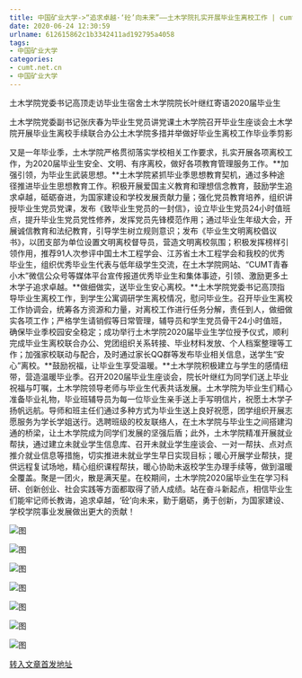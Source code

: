```yaml
---
title: 中国矿业大学->“追求卓越·‘砼’向未来”——土木学院扎实开展毕业生离校工作 | cumt.net.cn
date: 2020-06-24 12:30:59
urlname: 612615862c1b3342411ad192795a4058
tags: 
- 中国矿业大学
categories:
- cumt.net.cn
- 中国矿业大学
---
```

土木学院党委书记高顶走访毕业生宿舍土木学院院长叶继红寄语2020届毕业生

土木学院党委副书记张庆春为毕业生党员讲党课土木学院召开毕业生座谈会土木学院开展毕业生离校手续联合办公土木学院多措并举做好毕业生离校工作毕业季剪影

又是一年毕业季，土木学院严格贯彻落实学校相关工作要求，扎实开展各项离校工作，为2020届毕业生安全、文明、有序离校，做好各项教育管理服务工作。**加强引领，为毕业生武装思想。**土木学院紧抓毕业季思想教育契机，通过多种途径推进毕业生思想教育工作。积极开展爱国主义教育和理想信念教育，鼓励学生追求卓越，砥砺奋进，为国家建设和学校发展贡献力量；强化党员教育培养，组织讲授毕业生党员党课，发布《致毕业生党员的一封信》，设立毕业生党员24小时值班点，提升毕业生党员党性修养，发挥党员先锋模范作用；通过毕业生年级大会，开展诚信教育和法纪教育，引导学生树立规则意识；发布《毕业生文明离校倡议书》，以团支部为单位设置文明离校督导员，营造文明离校氛围；积极发挥榜样引领作用，推荐91人次参评中国土木工程学会、江苏省土木工程学会和我校的优秀毕业生，组织优秀毕业生代表与低年级学生交流，在土木学院网站、“CUMT青春小木”微信公众号等媒体平台宣传报道优秀毕业生和集体事迹，引领、激励更多土木学子追求卓越。**做细做实，送毕业生安心离校。**土木学院党委书记高顶指导毕业生离校工作，到学生公寓调研学生离校情况，慰问毕业生。召开毕业生离校工作协调会，统筹各方资源和力量，对离校工作进行任务分解，责任到人，做细做实各项工作；严格学生请销假等日常管理，辅导员和学生党员骨干24小时值班，确保毕业季校园安全稳定；成功举行土木学院2020届毕业生学位授予仪式，顺利完成毕业生离校联合办公、党团组织关系转接、毕业材料发放、个人档案整理等工作；加强家校联动与配合，及时通过家长QQ群等发布毕业相关信息，送学生“安心”离校。**鼓励祝福，让毕业生享受温暖。**土木学院积极建立与学生的感情纽带，营造温暖毕业季。召开2020届毕业生座谈会，院长叶继红为同学们送上毕业祝福与叮嘱，土木学院领导老师与毕业生代表共话发展。土木学院为毕业生们精心准备毕业礼物，毕业班辅导员为每一位毕业生亲手送上手写明信片，祝愿土木学子扬帆远航。导师和班主任们通过多种方式为毕业生送上良好祝愿，团学组织开展志愿服务为学长学姐送行。选聘班级的校友联络人，在土木学院与毕业生之间搭建沟通的桥梁，让土木学院成为同学们发展的坚强后盾；此外，土木学院精准开展就业帮扶，通过建立未就业学生信息库、召开未就业学生座谈会、一对一帮扶、点对点推介就业信息等措施，切实推进未就业学生早日实现目标；暖心开展学业帮扶，提供远程复试场地，精心组织课程帮扶，暖心协助未返校学生办理手续等，做到温暖全覆盖。聚是一团火，散是满天星。在校期间，土木学院2020届毕业生在学习科研、创新创业、社会实践等方面都取得了骄人成绩。站在奋斗新起点，相信毕业生们能牢记师长教诲，追求卓越，‘砼’向未来，勤于磨砺，勇于创新，为国家建设、学校学院事业发展做出更大的贡献！

![图](http://xwzx.cumt.edu.cn/_upload/article/images/de/29/fa1eee4647bbb185b59d2de41200/1021ec1e-aac9-43a7-9de4-3245505bbcab.jpg)

![图](http://xwzx.cumt.edu.cn/_upload/article/images/de/29/fa1eee4647bbb185b59d2de41200/3a4dbbe4-1ee9-4b1f-819d-7ae8b0ff117d.jpg)

![图](http://xwzx.cumt.edu.cn/_upload/article/images/de/29/fa1eee4647bbb185b59d2de41200/c357eae8-5c29-4c77-98d2-c74013e8bf73.jpg)

![图](http://xwzx.cumt.edu.cn/_upload/article/images/de/29/fa1eee4647bbb185b59d2de41200/c8f1ce95-ee5d-404e-8a13-6c6fa60e63d4.jpg)

![图](http://xwzx.cumt.edu.cn/_upload/article/images/de/29/fa1eee4647bbb185b59d2de41200/7bc1c364-036d-4d83-8e37-7b4094f63093.png)

![图](http://xwzx.cumt.edu.cn/_upload/article/images/de/29/fa1eee4647bbb185b59d2de41200/46d4ae99-f30d-440b-89e7-fb4af8951107.jpg)

![图](http://xwzx.cumt.edu.cn/_upload/article/images/de/29/fa1eee4647bbb185b59d2de41200/776d8c80-ef85-49b0-9aba-e3ea27ef3b65.jpg)

[转入文章首发地址](http://xwzx.cumt.edu.cn/b0/ed/c523a569581/page.htm)